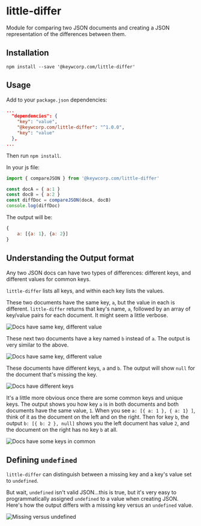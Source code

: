 # little-differ
Module for comparing two JSON documents and creating a JSON representation of the differences between them.

## Installation

`npm install --save '@keywcorp.com/little-differ'`

## Usage

Add to your `package.json` dependencies:

````json
...
  "dependencies": {
    "key": "value",
    "@keywcorp.com/little-differ": "^1.0.0",
    "key": "value"
  },
...
````

Then run `npm install`.

In your js file:

````javascript
import { compareJSON } from '@keywcorp.com/little-differ'

const docA = { a:1 }
const docB = { a:2 }
const diffDoc = compareJSON(docA, docB)
console.log(diffDoc)
````

The output will be:

````javascript
{
    a: [{a: 1}, {a: 2}]
}
````

## Understanding the Output format

Any two JSON docs can have two types of differences: different keys, and different values for common keys.

`little-differ` lists all keys, and within each key lists the values.

These two documents have the same key, `a`, but the value in each is different. `little-differ` returns that key's name, `a`, followed by an array of key/value pairs for each document. It might seem a little verbose.

![Docs have same key, different value](https://github.com/mobdata/little-differ/wiki/little-differ-examples-01.png)

These next two documents have a key named `b` instead of `a`. The output is very similar to the above.

![Docs have same key, different value](https://github.com/mobdata/little-differ/wiki/little-differ-examples-02.png)

These documents have different keys, `a` and `b`. The output will show `null` for the document that's missing the key.

![Docs have different keys](https://github.com/mobdata/little-differ/wiki/little-differ-examples-03.png)

It's a little more obvious once there are some common keys and unique keys. The output shows you how key `a` is in both documents and both documents have the same value, `1`. When you see `a: [{ a: 1 }, { a: 1} ]`, think of it as the document on the left and on the right. Then for key `b`, the output `b: [{ b: 2 }, null]` shows you the left document has value `2`, and the document on the right has no key `b` at all.

![Docs have some keys in common](https://github.com/mobdata/little-differ/wiki/little-differ-examples-04.png)

## Defining `undefined`

`little-differ` can distinguish between a missing key and a key's value set to `undefined`.

But wait, `undefined` isn't valid JSON...this is true, but it's very easy to programmatically assigned `undefined` to a value when creating JSON. Here's how the output differs with a missing key versus an `undefined` value.

![Missing versus undefined](https://github.com/mobdata/little-differ/wiki/little-differ-examples-05.png)
